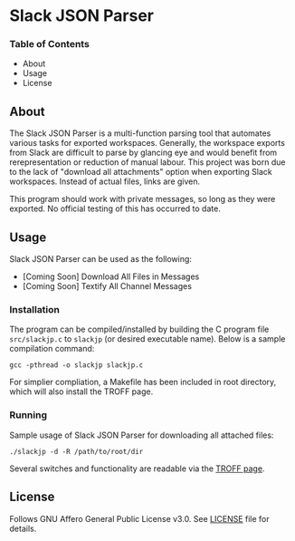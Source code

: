 # Slack JSON Parser
### Table of Contents

- About
- Usage
- License


## About

The Slack JSON Parser is a multi-function parsing tool that automates various tasks for exported workspaces.  Generally, the workspace exports from Slack are difficult to parse by glancing eye and would benefit from rerepresentation or reduction of manual labour.  This project was born due to the lack of "download all attachments" option when exporting Slack workspaces.  Instead of actual files, links are given.

This program should work with private messages, so long as they were exported.  No official testing of this has occurred to date.

## Usage

Slack JSON Parser can be used as the following:

- [Coming Soon] Download All Files in Messages
- [Coming Soon] Textify All Channel Messages

### Installation

The program can be compiled/installed by building the C program file `src/slackjp.c` to `slackjp` (or desired executable name).  Below is a sample compilation command:

```text
gcc -pthread -o slackjp slackjp.c
```

For simplier compliation, a Makefile has been included in root directory, which will also install the TROFF page.

### Running

Sample usage of Slack JSON Parser for downloading all attached files:

```text
./slackjp -d -R /path/to/root/dir
```

Several switches and functionality are readable via the [TROFF page](docs/slackjp.1).

## License

Follows GNU Affero General Public License v3.0.  See [LICENSE](LICENSE) file for details.
